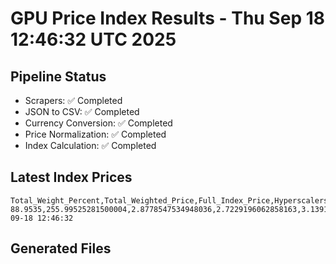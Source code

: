 # GPU Price Index Results - Thu Sep 18 12:46:32 UTC 2025

## Pipeline Status
- Scrapers: ✅ Completed
- JSON to CSV: ✅ Completed
- Currency Conversion: ✅ Completed
- Price Normalization: ✅ Completed
- Index Calculation: ✅ Completed

## Latest Index Prices
```
Total_Weight_Percent,Total_Weighted_Price,Full_Index_Price,Hyperscalers_Only_Price,Non_Hyperscalers_Only_Price,Hyperscaler_Weight,Non_Hyperscaler_Weight,Calculation_Date
88.9535,255.99525281500004,2.8778547534948036,2.7229196062858163,3.1391251906322206,55.84,33.113499999999995,2025-09-18 12:46:32
```

## Generated Files
```
```
